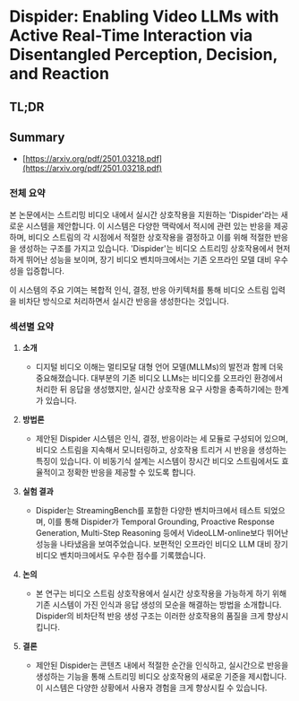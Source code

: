 # Dispider: Enabling Video LLMs with Active Real-Time Interaction via Disentangled Perception, Decision, and Reaction
## TL;DR
## Summary
- [https://arxiv.org/pdf/2501.03218.pdf](https://arxiv.org/pdf/2501.03218.pdf)

### 전체 요약

본 논문에서는 스트리밍 비디오 내에서 실시간 상호작용을 지원하는 'Dispider'라는 새로운 시스템을 제안합니다. 이 시스템은 다양한 맥락에서 적시에 관련 있는 반응을 제공하며, 비디오 스트림의 각 시점에서 적절한 상호작용을 결정하고 이를 위해 적절한 반응을 생성하는 구조를 가지고 있습니다. 'Dispider'는 비디오 스트리밍 상호작용에서 현저하게 뛰어난 성능을 보이며, 장기 비디오 벤치마크에서는 기존 오프라인 모델 대비 우수성을 입증합니다. 

이 시스템의 주요 기여는 복합적 인식, 결정, 반응 아키텍처를 통해 비디오 스트림 입력을 비차단 방식으로 처리하면서 실시간 반응을 생성한다는 것입니다. 

### 섹션별 요약

1. **소개**
   - 디지털 비디오 이해는 멀티모달 대형 언어 모델(MLLMs)의 발전과 함께 더욱 중요해졌습니다. 대부분의 기존 비디오 LLMs는 비디오를 오프라인 환경에서 처리한 뒤 응답을 생성했지만, 실시간 상호작용 요구 사항을 충족하기에는 한계가 있습니다.

2. **방법론**
   - 제안된 Dispider 시스템은 인식, 결정, 반응이라는 세 모듈로 구성되어 있으며, 비디오 스트림을 지속해서 모니터링하고, 상호작용 트리거 시 반응을 생성하는 특징이 있습니다. 이 비동기식 설계는 시스템이 장시간 비디오 스트림에서도 효율적이고 정확한 반응을 제공할 수 있도록 합니다.

3. **실험 결과**
   - Dispider는 StreamingBench를 포함한 다양한 벤치마크에서 테스트 되었으며, 이를 통해 Dispider가 Temporal Grounding, Proactive Response Generation, Multi-Step Reasoning 등에서 VideoLLM-online보다 뛰어난 성능을 나타냈음을 보여주었습니다. 보편적인 오프라인 비디오 LLM 대비 장기 비디오 벤치마크에서도 우수한 점수를 기록했습니다.

4. **논의**
   - 본 연구는 비디오 스트림 상호작용에서 실시간 상호작용을 가능하게 하기 위해 기존 시스템이 가진 인식과 응답 생성의 모순을 해결하는 방법을 소개합니다. Dispider의 비차단적 반응 생성 구조는 이러한 상호작용의 품질을 크게 향상시킵니다.

5. **결론**
   - 제안된 Dispider는 콘텐츠 내에서 적절한 순간을 인식하고, 실시간으로 반응을 생성하는 기능을 통해 스트리밍 비디오 상호작용의 새로운 기준을 제시합니다. 이 시스템은 다양한 상황에서 사용자 경험을 크게 향상시킬 수 있습니다.